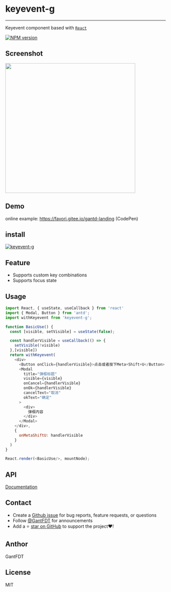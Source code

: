 # keyevent-g

---
Keyevent component based with [`React`](https://facebook.github.io/react/)

[![NPM version][npm-image]][npm-url]

[npm-image]: https://img.shields.io/npm/v/keyevent-g.svg
[npm-url]: https://www.npmjs.com/package/keyevent-g

## Screenshot

<img src='https://zos.alipayobjects.com/rmsportal/JwLASrsOYJuFRIt.png' width='408'>

## Demo

online example: https://favori.gitee.io/gantd-landing (CodePen)

## install

[![keyevent-g](https://nodei.co/npm/keyevent-g.png)](https://npmjs.org/package/keyevent-g)

## Feature

- Supports custom key combinations
- Supports focus state

## Usage

```js
import React, { useState, useCallback } from 'react'
import { Modal, Button } from 'antd';
import withKeyevent from 'keyevent-g';

function BasicUse() {
  const [visible, setVisible] = useState(false);

  const handlerVisible = useCallback(() => {
    setVisible(!visible)
  },[visible])
  return withKeyevent(
    <div>
      <Button onClick={handlerVisible}>点击或者按下Meta+Shift+U</Button>
      <Modal
        title="弹框标题"
        visible={visible}
        onCancel={handlerVisible}
        onOk={handlerVisible}
        cancelText="取消"
        okText="确定"
      >
        <div>
          弹框内容
        </div>
      </Modal>
    </div>,
    {
      onMetaShiftU: handlerVisible
    }
  )
}

React.render(<BasicUse/>, mountNode);
```

## API

[Documentation](https://jhildenbiddle.github.io/css-vars-ponyfill)

## Contact

- Create a [Github issue](https://github.com/jhildenbiddle/css-vars-ponyfill/issues) for bug reports, feature requests, or questions
- Follow [@GantFDT](https://twitter.com/jhildenbiddle) for announcements
- Add a ⭐️ [star on GitHub](https://github.com/jhildenbiddle/css-vars-ponyfill) to support the project❤️!

## Anthor 

GantFDT

## License

MIT